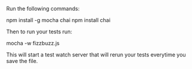 Run the following commands:

npm install -g mocha chai
npm install chai

Then to run your tests run:

mocha -w fizzbuzz.js

This will start a test watch server that will rerun your tests everytime you save the file.

